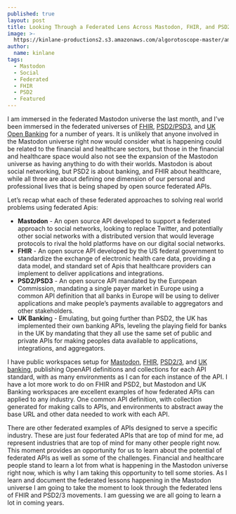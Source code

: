 ```yaml
---
published: true
layout: post
title: Looking Through a Federated Lens Across Mastodon, FHIR, and PSD2/3
image: >-
  https://kinlane-productions2.s3.amazonaws.com/algorotoscope-master/america-immigration_dumping-ground-golden-gate-night.jpeg
author:
  name: kinlane
tags:
  - Mastodon
  - Social
  - Federated
  - FHIR
  - PSD2
  - Featured
---
```

I am immersed in the federated Mastodon universe the last month, and I’ve been immersed in the federated universes of [FHIR](https://www.hl7.org/fhir/overview.html), [PSD2/PSD3](https://eur-lex.europa.eu/legal-content/EN/TXT/?uri=celex%3A32015L2366), and [UK Open Banking](https://www.openbanking.org.uk/) for a number of years. It is unlikely that anyone involved in the Mastodon universe right now would consider what is happening could be related to the financial and healthcare sectors, but those in the financial and healthcare space would also not see the expansion of the Mastodon universe as having anything to do with their worlds. Mastodon is about social networking, but PSD2 is about banking, and FHIR about healthcare, while all three are about defining one dimension of our personal and professional lives that is being shaped by open source federated APIs.

Let’s recap what each of these federated approaches to solving real world problems using federated Apis:

- **Mastodon**  - An open source API developed to support a federated approach to social networks, looking to replace Twitter, and potentially other social networks with a distributed version that would leverage protocols to rival the hold platforms have on our digital social networks. 
- **FHIR** - An open source API developed by the US federal government to standardize the exchange of electronic health care data, providing a data model, and standard set of Apis that healthcare providers can implement to deliver applications and integrations.
- **PSD2/PSD3** - An open source API mandated by the European Commission, mandating a single payer market in Europe using a common API definition that all banks in Europe will be using to deliver applications and make people’s payments available to aggregators and other stakeholders.
- **UK Bankin**g - Emulating, but going further than PSD2, the UK has implemented their own banking APIs, leveling the playing field for banks in the UK by mandating that they all use the same set of public and private APIs for making peoples data available to applications, integrations, and aggregators.

I have public workspaces setup for [Mastodon](https://www.postman.com/api-evangelist/workspace/mastodon/overview), [FHIR](https://www.postman.com/api-evangelist/workspace/fast-healthcare-interoperability-resources-fhir/overview), [PSD2/3](https://www.postman.com/api-evangelist/workspace/payment-service-directive-psd2/overview), and [UK banking](https://www.postman.com/api-evangelist/workspace/uk-public-banking/overview), publishing OpenAPI definitions and collections for each API standard, with as many environments as I can for each instance of the API. I have a lot more work to do on FHIR and PSD2, but Mastodon and UK Banking workspaces are excellent examples of how federated APIs can applied to any industry. One common API definition, with collection generated for making calls to APIs, and environments to abstract away the base URL and other data needed to work with each API.

There are other federated examples of APIs designed to serve a specific industry. These are just four federated APIs that are top of mind for me, ad represent industries that are top of mind for many other people right now. This moment provides an opportunity for us to learn about the potential of federated APIs as well as some of the challenges. Financial and healthcare people stand to learn a lot from what is happening in the Mastodon universe right now, which is why I am taking this opportunity to tell some stories. As I learn and document the federated lessons happening in the Mastodon universe I am going to take the moment to look through the federated lens of FHIR and PSD2/3 movements. I am guessing we are all going to learn a lot in coming years.
